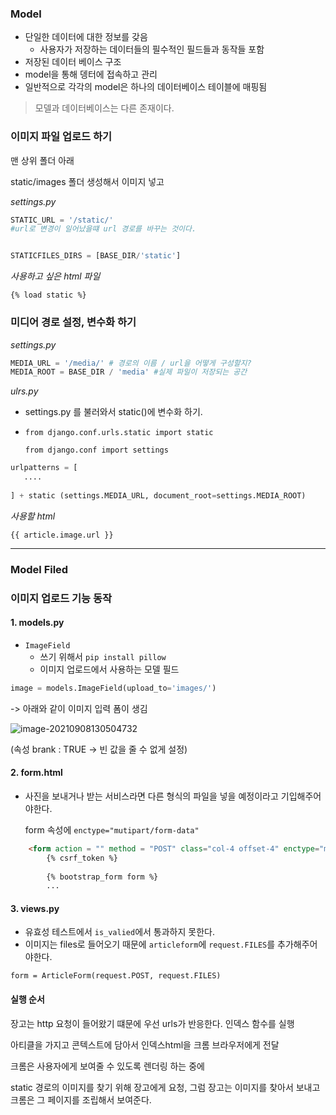 ### Model

- 단일한 데이터에 대한 정보를 갖음
  - 사용자가 저장하는 데이터들의 필수적인 필드들과 동작들 포함
- 저장된 데이터 베이스 구조
- model을 통해 뎅터에 접속하고 관리
- 일반적으로 각각의 model은 하나의 데이터베이스 테이블에 매핑됨

> 모델과 데이터베이스는 다른 존재이다.





### 이미지 파일 업로드 하기

맨 상위 폴더 아래

static/images 폴더 생성해서 이미지 넣고

*settings.py*

```python
STATIC_URL = '/static/'
#url로 변경이 일어났을떄 url 경로를 바꾸는 것이다.


STATICFILES_DIRS = [BASE_DIR/'static']
```



*사용하고 싶은 html 파일* 

```
{% load static %}
```



### 미디어 경로 설정, 변수화 하기

*settings.py*

```python
MEDIA_URL = '/media/' # 경로의 이름 / url을 어떻게 구성할지?
MEDIA_ROOT = BASE_DIR / 'media' #실제 파일이 저장되는 공간
```

*ulrs.py*

- settings.py 를 불러와서 static()에 변수화 하기.

- `from django.conf.urls.static import static`

  `from django.conf import settings`

```python
urlpatterns = [
   ....
   
] + static (settings.MEDIA_URL, document_root=settings.MEDIA_ROOT) 
```



*사용할 html*

```
{{ article.image.url }}

```



---

### Model Filed

### 이미지 업로드 기능 동작

#### 1. models.py

- `ImageField`
  - 쓰기 위해서 `pip install pillow`
  - 이미지 업로드에서 사용하는 모델 필드

```python
image = models.ImageField(upload_to='images/')
```



-> 아래와 같이 이미지 입력 폼이 생김

![image-20210908130504732](C:\Users\rey\Documents\GitHub\TIL\django\img\image-20210908130504732.png)

(속성 brank : TRUE -> 빈 값을 줄 수 없게 설정)



#### 2. form.html

- 사진을 보내거나 받는 서비스라면 다른 형식의 파일을 넣을 예정이라고 기입해주어야한다.

  form 속성에 `enctype="mutipart/form-data"`

```html
    <form action = "" method = "POST" class="col-4 offset-4" enctype="mutipart/form-data">
        {% csrf_token %} 
        
        {% bootstrap_form form %}
        ...
```



#### 3. views.py

- 유효성 테스트에서 `is_valied`에서 통과하지 못한다.
- 이미지는 files로 들어오기 때문에 `articleform`에 `request.FILES`를 추가해주어야한다.

```
form = ArticleForm(request.POST, request.FILES)
```



#### 실행 순서

장고는 http 요청이 들어왔기 떄문에 우선 urls가 반응한다. 인덱스 함수를 실행

아티클을 가지고 콘텍스트에 담아서 인덱스html을 크롬 브라우저에게 전달

크롬은 사용자에게 보여줄 수 있도록 렌더링 하는 중에

static 경로의 이미지를 찾기 위해 장고에게 요청, 그럼 장고는 이미지를 찾아서 보내고 크롬은 그 페이지를 조립해서 보여준다.